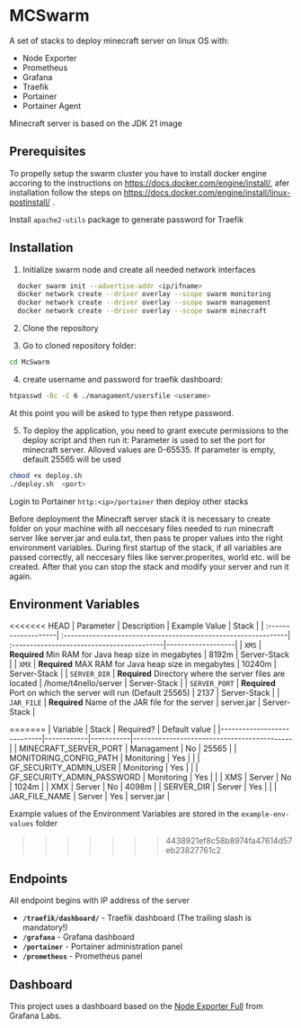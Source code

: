 
# MCSwarm

A set of stacks to deploy minecraft server on linux OS with:
- Node Exporter
- Prometheus
- Grafana
- Traefik
- Portainer
- Portainer Agent

Minecraft server is based on the JDK 21 image 

## Prerequisites

To propelly setup the swarm cluster you have to install docker engine accoring to the instructions on https://docs.docker.com/engine/install/, afer installation follow the steps on https://docs.docker.com/engine/install/linux-postinstall/ .

Install ```apache2-utils``` package to generate password for Traefik 



## Installation

1. Initialize swarm node and create all needed network interfaces

```bash
  docker swarm init --advertise-addr <ip/ifname>
  docker network create --driver overlay --scope swarm monitoring
  docker network create --driver overlay --scope swarm management
  docker network create --driver overlay --scope swarm minecraft
```

2. Clone the repository

3. Go to cloned repository folder:

```bash
cd McSwarm
```
4. create username and password for traefik dashboard:

```bash
htpasswd -Bc -C 6 ./managament/usersfile <userame>
```
At this point you will be asked to type then retype password.

5. To deploy the application, you need to grant execute permissions to the deploy script and then run it:
Parameter <port> is used to set the port for minecraft server. Alloved values are 0-65535. If parameter is empty, default 25565 will be used
```bash
chmod +x deploy.sh
./deploy.sh  <port>
```


Login to Portainer ```http:<ip>/portainer``` then deploy other stacks

Before deployment the Minecraft server stack it is necessary to create folder on your machine with all neccesary files needed to run minecraft server like server.jar and eula.txt, then pass te proper values into the right environment variables. During first startup of the stack, if all variables are passed correctly, all neccesary files like server.properites, world etc. will be created. After that you can stop the stack and modify your server and run it again.

## Environment Variables

<<<<<<< HEAD
| Parameter           | Description                                                    | Example Value                              | Stack             |
| :-------------------| :--------------------------------------------------------------| :------------------------------------------|-------------------|
| `XMS`               | **Required** Min RAM for Java heap size in megabytes           | 8192m                                      | Server-Stack      |
| `XMX`               | **Required** MAX RAM for Java heap size in megabytes           | 10240m                                     | Server-Stack      |
| `SERVER_DIR`        | **Required** Directory where the server files are located      | /home/t4nello/server                       | Server-Stack      |
| `SERVER_PORT`       | **Required** Port on which the server will run (Default 25565) | 2137                                       | Server-Stack      |
| `JAR_FILE`          | **Required** Name of the JAR file for the server               | server.jar                                 | Server-Stack      |

=======
| Variable                   | Stack      | Required? | Default value                              |
|----------------------------|------------|-----------|--------------------------------------------|
| MINECRAFT_SERVER_PORT      | Managament | No        | 25565                                      |
| MONITORING_CONFIG_PATH     | Monitoring | Yes       |                                            |
| GF_SECURITY_ADMIN_USER     | Monitoring | Yes       |                                            |
| GF_SECURITY_ADMIN_PASSWORD | Monitoring | Yes       |                                            |
| XMS                        | Server     | No        | 1024m                                      |
| XMX                        | Server     | No        | 4098m                                      |
| SERVER_DIR                 | Server     | Yes       |                                            |
| JAR_FILE_NAME              | Server     | Yes       | server.jar                                 |

Example values of the Environment Variables are stored in the `example-env-values` folder
>>>>>>> 4438921ef8c58b8974fa47614d57eb23827761c2

## Endpoints

All endpoint begins with IP address of the server

- **`/traefik/dashboard/`** - Traefik dashboard (The trailing slash is mandatory!)
- **`/grafana`** - Grafana dashboard
- **`/portainer`** - Portainer administration panel
- **`/prometheus`** - Prometheus panel
## Dashboard

This project uses a dashboard based on the [Node Exporter Full](https://grafana.com/grafana/dashboards/1860-node-exporter-full/) from Grafana Labs.


